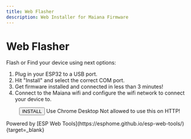 ```yaml
---
title: Web Flasher
description: Web Installer for Maiana Firmware
---
```


<style>
  .md-content__button {
    display: none;
  }
  .pick-variant select {
    background: transparent;
    width: 300px;
    padding: 1px;
    font-size: 16pt;
    border: 1px solid #ddd;
    height: 51px;
    border-radius: 15px;
  }
  .invisible {
    visibility: hidden;
  }
  .radios li {
    list-style: none;
    line-height: 2em;
  }
</style>

# Web Flasher

Flash or Find your device using next options:

1. Plug in your ESP32 to a USB port.
2. Hit "Install" and select the correct COM port.
3. Get firmware installed and connected in less than 3 minutes!
4. Connect to the Maiana wifi and configure the wifi network to connect your device to.

<p class="button-row" align="center">
<esp-web-install-button manifest="./manifest.json">
  <button slot="activate" class="md-button md-button--primary">INSTALL</button>
  <span slot="unsupported">Use Chrome Desktop</span>
  <span slot="not-allowed">Not allowed to use this on HTTP!</span>
  
</esp-web-install-button>
</p>
Powered by [ESP Web Tools](https://esphome.github.io/esp-web-tools/){target=_blank}

<script type="module" src="https://unpkg.com/esp-web-tools@10/dist/web/install-button.js?module"></script>
